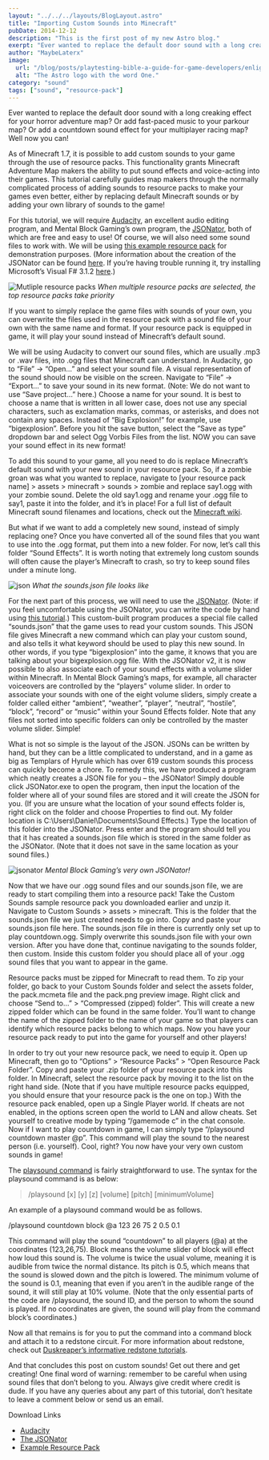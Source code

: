 ```yaml
---
layout: "../../../layouts/BlogLayout.astro"
title: "Importing Custom Sounds into Minecraft"
pubDate: 2014-12-12
description: "This is the first post of my new Astro blog."
exerpt: "Ever wanted to replace the default door sound with a long creaking effect for your horror adventure map? Or add fast-paced music to your parkour map? Or add a countdown sound effect for your multiplayer racing map? Well now you can! "
author: "MaybeLaterx"
image:
  url: "/blog/posts/playtesting-bible-a-guide-for-game-developers/enlightening-book.jpg"
  alt: "The Astro logo with the word One."
category: "sound"
tags: ["sound", "resource-pack"]
---
```


Ever wanted to replace the default door sound with a long creaking effect for your horror adventure map? Or add fast-paced music to your parkour map? Or add a countdown sound effect for your multiplayer racing map? Well now you can!

As of Minecraft 1.7, it is possible to add custom sounds to your game through the use of resource packs. This functionality grants Minecraft Adventure Map makers the ability to put sound effects and voice-acting into their games. This tutorial carefully guides map makers through the normally complicated process of adding sounds to resource packs to make your games even better, either by replacing default Minecraft sounds or by adding your own library of sounds to the game!

For this tutorial, we will require [Audacity](http://audacity.sourceforge.net/), an excellent audio editing program, and Mental Block Gaming’s own program, the [JSONator](/blog/posts/importingcustomsoundsintominecraft/The%20JSONator.zip), both of which are free and easy to use! Of course, we will also need some sound files to work with. We will be using [this example resource pack](/blog/posts/importingcustomsoundsintominecraft/Custom%20Sounds.zip) for demonstration purposes. (More information about the creation of the JSONator can be found [here](http://obj-motivation.livejournal.com/1521.html). If you’re having trouble running it, try installing Microsoft’s Visual F# 3.1.2 [here](https://www.microsoft.com/en-us/download/confirmation.aspx?id=44011).)

![Mutliple resource packs](/blog/posts/importingcustomsoundsintominecraft/multipleresourcepacks.png)
_<span class="text-center block mt-3">When multiple resource packs are selected, the top resource packs take priority</span>_

If you want to simply replace the game files with sounds of your own, you can overwrite the files used in the resource pack with a sound file of your own with the same name and format. If your resource pack is equipped in game, it will play your sound instead of Minecraft’s default sound.

We will be using Audacity to convert our sound files, which are usually .mp3 or .wav files, into .ogg files that Minecraft can understand. In Audacity, go to “File” -> “Open…” and select your sound file. A visual representation of the sound should now be visible on the screen. Navigate to “File” -> “Export…” to save your sound in its new format. (Note: We do not want to use “Save project…” here.) Choose a name for your sound. It is best to choose a name that is written in all lower case, does not use any special characters, such as exclamation marks, commas, or asterisks, and does not contain any spaces. Instead of “Big Explosion!” for example, use “bigexplosion”. Before you hit the save button, select the “Save as type” dropdown bar and select Ogg Vorbis Files from the list. NOW you can save your sound effect in its new format!

To add this sound to your game, all you need to do is replace Minecraft’s default sound with your new sound in your resource pack. So, if a zombie groan was what you wanted to replace, navigate to [your resource pack name] > assets > minecraft > sounds > zombie and replace say1.ogg with your zombie sound. Delete the old say1.ogg and rename your .ogg file to say1, paste it into the folder, and it’s in place! For a full list of default Minecraft sound filenames and locations, check out the [Minecraft wiki](http://minecraft.gamepedia.com/Sounds.json).

But what if we want to add a completely new sound, instead of simply replacing one? Once you have converted all of the sound files that you want to use into the .ogg format, put them into a new folder. For now, let’s call this folder “Sound Effects”. It is worth noting that extremely long custom sounds will often cause the player’s Minecraft to crash, so try to keep sound files under a minute long.

<!-- <img style="max-width: 200px; display: inline;" src="/public/blog/posts/importingcustomsoundsintominecraft/json.png" alt="json example" /> -->

![json](/blog/posts/importingcustomsoundsintominecraft/json.png)
_<span class="text-left block mt-3">What the sounds.json file looks like</span>_

For the next part of this process, we will need to use the [JSONator](/blog/posts/importingcustomsoundsintominecraft/The%20JSONator.zip). (Note: if you feel uncomfortable using the JSONator, you can write the code by hand using [this tutorial](http://mentalblockgaming.com/blog/sound/how-to-write-a-custom-sounds-json-file-for-minecraft/).) This custom-built program produces a special file called “sounds.json” that the game uses to read your custom sounds. This JSON file gives Minecraft a new command which can play your custom sound, and also tells it what keyword should be used to play this new sound. In other words, if you type “bigexplosion” into the game, it knows that you are talking about your bigexplosion.ogg file. With the JSONator v2, it is now possible to also associate each of your sound effects with a volume slider within Minecraft. In Mental Block Gaming’s maps, for example, all character voiceovers are controlled by the “players” volume slider. In order to associate your sounds with one of the eight volume sliders, simply create a folder called either “ambient”, “weather”, “player”, “neutral”, “hostile”, “block”, “record” or “music” within your Sound Effects folder. Note that any files not sorted into specific folders can only be controlled by the master volume slider. Simple!

What is not so simple is the layout of the JSON. JSONs can be written by hand, but they can be a little complicated to understand, and in a game as big as Templars of Hyrule which has over 619 custom sounds this process can quickly become a chore. To remedy this, we have produced a program which neatly creates a JSON file for you – the JSONator! Simply double click JSONator.exe to open the program, then input the location of the folder where all of your sound files are stored and it will create the JSON for you. (If you are unsure what the location of your sound effects folder is, right click on the folder and choose Properties to find out. My folder location is C:\Users\Daniel\Documents\Sound Effects.) Type the location of this folder into the JSONator. Press enter and the program should tell you that it has created a sounds.json file which is stored in the same folder as the JSONator. (Note that it does not save in the same location as your sound files.)

![jsonator](/blog/posts/importingcustomsoundsintominecraft/jsonatoroutput.png)
_<span class="text-center block mt-3">Mental Block Gaming’s very own JSONator!</span>_

Now that we have our .ogg sound files and our sounds.json file, we are ready to start compiling them into a resource pack! Take the Custom Sounds sample resource pack you downloaded earlier and unzip it. Navigate to Custom Sounds > assets > minecraft. This is the folder that the sounds.json file we just created needs to go into. Copy and paste your sounds.json file here. The sounds.json file in there is currently only set up to play countdown.ogg. Simply overwrite this sounds.json file with your own version. After you have done that, continue navigating to the sounds folder, then custom. Inside this custom folder you should place all of your .ogg sound files that you want to appear in the game.

Resource packs must be zipped for Minecraft to read them. To zip your folder, go back to your Custom Sounds folder and select the assets folder, the pack.mcmeta file and the pack.png preview image. Right click and choose “Send to…” > “Compressed (zipped) folder”. This will create a new zipped folder which can be found in the same folder. You’ll want to change the name of the zipped folder to the name of your game so that players can identify which resource packs belong to which maps. Now you have your resource pack ready to put into the game for yourself and other players!

In order to try out your new resource pack, we need to equip it. Open up Minecraft, then go to “Options” > “Resource Packs” > “Open Resource Pack Folder”. Copy and paste your .zip folder of your resource pack into this folder. In Minecraft, select the resource pack by moving it to the list on the right hand side. (Note that if you have multiple resource packs equipped, you should ensure that your resource pack is the one on top.) With the resource pack enabled, open up a Single Player world. If cheats are not enabled, in the options screen open the world to LAN and allow cheats. Set yourself to creative mode by typing “/gamemode c” in the chat console. Now if I want to play countdown in game, I can simply type “/playsound countdown master @p”. This command will play the sound to the nearest person (i.e. yourself). Cool, right? You now have your very own custom sounds in game!

The [playsound command](http://minecraft.gamepedia.com/Commands#playsound) is fairly straightforward to use. The syntax for the playsound command is as below:

> /playsound <sound> <source> <player> [x] [y] [z] [volume] [pitch] [minimumVolume]

An example of a playsound command would be as follows.

/playsound countdown block @a 123 26 75 2 0.5 0.1

This command will play the sound “countdown” to all players (@a) at the coordinates (123,26,75). Block means the volume slider of block will effect how loud this sound is. The volume is twice the usual volume, meaning it is audible from twice the normal distance. Its pitch is 0.5, which means that the sound is slowed down and the pitch is lowered. The minimum volume of the sound is 0.1, meaning that even if you aren’t in the audible range of the sound, it will still play at 10% volume. (Note that the only essential parts of the code are /playsound, the sound ID, and the person to whom the sound is played. If no coordinates are given, the sound will play from the command block’s coordinates.)

Now all that remains is for you to put the command into a command block and attach it to a redstone circuit. For more information about redstone, check out [Duskreaper’s informative redstone tutorials](/blog/category/redstone/).

And that concludes this post on custom sounds! Get out there and get creating! One final word of warning: remember to be careful when using sound files that don’t belong to you. Always give credit where credit is dude. If you have any queries about any part of this tutorial, don’t hesitate to leave a comment below or send us an email.

Download Links

- [Audacity](http://audacity.sourceforge.net/)
- [The JSONator](/blog/posts/importingcustomsoundsintominecraft/The%20JSONator.zip)
- [Example Resource Pack](/blog/posts/importingcustomsoundsintominecraft/Custom%20Sounds.zip)
